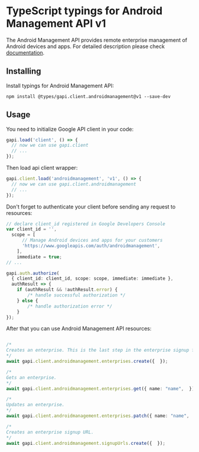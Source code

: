 # TypeScript typings for Android Management API v1

The Android Management API provides remote enterprise management of Android devices and apps.
For detailed description please check [documentation](https://developers.google.com/android/management).

## Installing

Install typings for Android Management API:

```
npm install @types/gapi.client.androidmanagement@v1 --save-dev
```

## Usage

You need to initialize Google API client in your code:

```typescript
gapi.load('client', () => {
  // now we can use gapi.client
  // ...
});
```

Then load api client wrapper:

```typescript
gapi.client.load('androidmanagement', 'v1', () => {
  // now we can use gapi.client.androidmanagement
  // ...
});
```

Don't forget to authenticate your client before sending any request to resources:

```typescript
// declare client_id registered in Google Developers Console
var client_id = '',
  scope = [ 
      // Manage Android devices and apps for your customers
      'https://www.googleapis.com/auth/androidmanagement',
    ],
    immediate = true;
// ...

gapi.auth.authorize(
  { client_id: client_id, scope: scope, immediate: immediate },
  authResult => {
    if (authResult && !authResult.error) {
        /* handle successful authorization */
    } else {
        /* handle authorization error */
    }
});
```

After that you can use Android Management API resources:

```typescript

/*
Creates an enterprise. This is the last step in the enterprise signup flow.
*/
await gapi.client.androidmanagement.enterprises.create({  });

/*
Gets an enterprise.
*/
await gapi.client.androidmanagement.enterprises.get({ name: "name",  });

/*
Updates an enterprise.
*/
await gapi.client.androidmanagement.enterprises.patch({ name: "name",  });

/*
Creates an enterprise signup URL.
*/
await gapi.client.androidmanagement.signupUrls.create({  });
```
